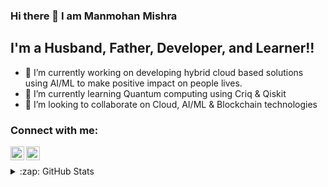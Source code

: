 ### Hi there 👋 I am Manmohan Mishra

## I'm a Husband, Father, Developer, and Learner!!
- 🔭 I’m currently working on developing hybrid cloud based solutions using AI/ML to make positive impact on people lives.
- 🌱 I’m currently learning Quantum computing using Criq & Qiskit
- 👯 I’m looking to collaborate on Cloud, AI/ML & Blockchain technologies

### Connect with me:

[<img align="left" alt="mannurulz | LinkedIn" width="22px" src="https://cdn.jsdelivr.net/npm/simple-icons@v3/icons/linkedin.svg" />][linkedin]
[<img align="left" alt="mannurulz | Instagram" width="22px" src="https://cdn.jsdelivr.net/npm/simple-icons@v3/icons/instagram.svg" />][instagram]
<br />
<!--
**mannurulz/mannurulz** is a ✨ _special_ ✨ repository because its `README.md` (this file) appears on your GitHub profile.

Here are some ideas to get you started:

- 🔭 I’m currently working on ...
- 🌱 I’m currently learning ...
- 👯 I’m looking to collaborate on ...
- 🤔 I’m looking for help with ...
- 💬 Ask me about ...
- 📫 How to reach me: ...
- 😄 Pronouns: ...
- ⚡ Fun fact: ...
-->

<details>
  <summary>:zap: GitHub Stats</summary>

  <img align="left" alt="Manmohan's GitHub Stats" src="https://github-readme-stats.codestackr.vercel.app/api?username=mannurulz&show_icons=true&hide=contribs,prs&count_private=true&hide_border=true" />

</details>

[instagram]: https://instagram.com/mannurulz
[linkedin]: https://linkedin.com/in/manmohanmishra
